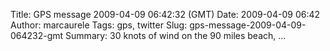 Title: GPS message 2009-04-09 06:42:32 (GMT)
Date: 2009-04-09 06:42
Author: marcaurele
Tags: gps, twitter
Slug: gps-message-2009-04-09-064232-gmt
Summary: 30 knots of wind on the 90 miles beach, ...

<div id="gmap_20090408_234232" class="gmap"></div><script type="text/javascript">var gmap_20090408_234232={latitude:-35.04,longitude:173.169,date:"2009-04-09 06:42:32 GMT",message:"30 knots of wind on the 90 miles beach, freaking awesome kite session until sunset! A good day :)"};</script><script type="text/javascript" src="http://maps.google.com/maps?file=api&v=2&key=ABQIAAAAQAIOvERX26PIpIrh8sl_gRTtWEQBmOtJcMt1yzdnv7RWxqz1XxS_KYfmkM8Ye2Ypnzn4_F4H1HTKLQ"></script><script type="text/javascript" src="/theme/js/syl_googlemaps.js"></script>
